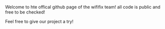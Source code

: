 Welcome to hte offical github page of the wififix team! all code is public and free to be checked!

Feel free to give our project a try!